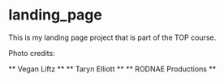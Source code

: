 # landing_page

This is my landing page project that is part of the TOP course.


Photo credits:

** Vegan Liftz **
** Taryn Elliott **
** RODNAE Productions **